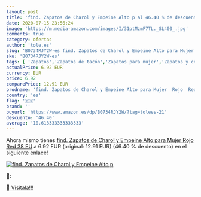 ```yaml
---
layout: post
title: 'find. Zapatos de Charol y Empeine Alto p al 46.40 % de descuento'
date: 2020-07-15 23:56:24
image: 'https://m.media-amazon.com/images/I/31ptMzmP7TL._SL400_.jpg'
comments: true
category: ofertas
author: 'tole.es'
slug: 'B0734RJY2W-es find. Zapatos de Charol y Empeine Alto para Mujer Rojo Red...'
sku: 'B0734RJY2W-es'
tags: [ 'Zapatos','Zapatos de tacón','Zapatos para mujer','Zapatos y complementos','zapatos', ]
actualPrice: 6.92 EUR
currency: EUR
price: 6.92
comparePrice: 12.91 EUR
prodname: 'find. Zapatos de Charol y Empeine Alto para Mujer  Rojo  Red   38 EU'
country: 'es'
flag: '🇪🇸'
brand: ''
buyurl: 'https://www.amazon.es/dp/B0734RJY2W/?tag=tolees-21'
descuento: '46.40'
average: '10.613333333333333'
---
```


Ahora mismo tienes [find. Zapatos de Charol y Empeine Alto para Mujer  Rojo  Red   38 EU](https://www.amazon.es/dp/B0734RJY2W/?tag=tolees-21) a 6.92 EUR (original: 12.91 EUR) (46.40 %  de descuento) en el siguiente enlace!

[![find. Zapatos de Charol y Empeine Alto p](https://m.media-amazon.com/images/I/31ptMzmP7TL._SL400_.jpg)](https://www.amazon.es/dp/B0734RJY2W/?tag=tolees-21)

🔎:


[🛒 Visítala!!!](https://www.amazon.es/dp/B0734RJY2W/?tag=tolees-21)
